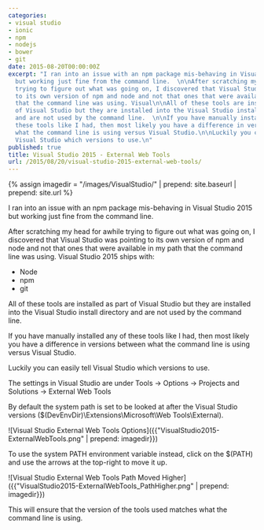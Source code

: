 ```yaml
---
categories:
- visual studio
- ionic
- npm
- nodejs
- bower
- git
date: 2015-08-20T00:00:00Z
excerpt: "I ran into an issue with an npm package mis-behaving in Visual Studio 2015
  but working just fine from the command line.  \n\nAfter scratching my head for awhile
  trying to figure out what was going on, I discovered that Visual Studio was pointing
  to its own version of npm and node and not that ones that were available in my path
  that the command line was using. Visual\n\nAll of these tools are installed as part
  of Visual Studio but they are installed into the Visual Studio install directory
  and are not used by the command line.  \n\nIf you have manually installed any of
  these tools like I had, then most likely you have a difference in versions between
  what the command line is using versus Visual Studio.\n\nLuckily you can easily tell
  Visual Studio which versions to use.\n"
published: true
title: Visual Studio 2015 - External Web Tools
url: /2015/08/20/visual-studio-2015-external-web-tools/
---
```


{% assign imagedir = "/images/VisualStudio/" | prepend: site.baseurl | prepend: site.url %}

I ran into an issue with an npm package mis-behaving in Visual Studio 2015 but working just fine from the command line.  

After scratching my head for awhile trying to figure out what was going on, I discovered that Visual Studio was pointing to its own version of npm and node and not that ones that were available in my path that the command line was using. Visual Studio 2015 ships with: 

* Node
* npm
* git

All of these tools are installed as part of Visual Studio but they are installed into the Visual Studio install directory and are not used by the command line.    

If you have manually installed any of these tools like I had, then most likely you have a difference in versions between what the command line is using versus Visual Studio.

Luckily you can easily tell Visual Studio which versions to use.

The settings in Visual Studio are under Tools -> Options -> Projects and Solutions -> External Web Tools

By default the system path is set to be looked at after the Visual Studio versions ($(DevEnvDir)\Extensions\Microsoft\Web Tools\External).

![Visual Studio External Web Tools Options]({{"VisualStudio2015-ExternalWebTools.png" | prepend: imagedir}})

To use the system PATH environment variable instead, click on the $(PATH) and use the arrows at the top-right to move it up.

![Visual Studio External Web Tools Path Moved Higher]({{"VisualStudio2015-ExternalWebTools_PathHigher.png" | prepend: imagedir}})

This will ensure that the version of the tools used matches what the command line is using. 